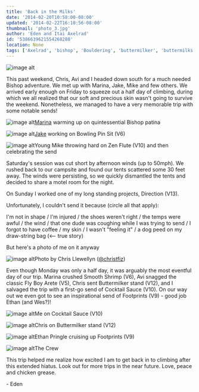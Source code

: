 ```yaml
---
title: 'Back in the Milks'
date: '2014-02-20T10:58:00-08:00'
updated: '2014-02-22T16:10:56-08:00'
thumbnail: 'photo_3.jpg'
author: 'Eden and Itai Axelrad'
id: '5386639621554268288'
location: None
tags: ['Axelrad', 'bishop', 'Bouldering', 'buttermilker', 'buttermilks', 'California', 'Chris Llewellyn', 'Eden', 'ethan pringle', 'Five Ten', 'footprints', 'Itai']
---
```


![image alt](/images/photo_3.jpg)

This past weekend, Chris, Avi and I headed down south for a much needed Bishop adventure. We met up with Marina, Jake, Mike and few others. We arrived early enough on Friday to squeeze out a half day of climbing, during which we all realized that our soft and precious skin wasn't going to survive the weekend. Nonetheless, we managed to have a very memorable trip with some notable sends!

![image alt](/images/photo_5.jpg)[Marina](/images/marinasumie) warming up on quintessential Bishop patina

![image alt](/images/bpin.jpg)[Jake](/images/yukanjahnsen) working on Bowling Pin Sit (V6)

![image alt](/images/zflute.jpg)Young Mike throwing hard on Zen Flute (V10) and then celebrating the send

Saturday's session was cut short by afternoon winds (up to 50mph). We rushed back to our campsite and found our tents scattered some 30 feet away. The winds were persisting, so we quickly dismantled the tents and decided to share a motel room for the night.

On Sunday I worked one of my long standing projects, Direction (V13).

Unfortunately, I couldn't send it because (circle all that apply):

I'm not in shape / I'm injured / the shoes weren't right / the temps were awful / the wind / that one dude was coughing while I was trying to send / I forgot to have coffee / my skin / I wasn't "feeling it" / a dog peed on my draw-string bag (<\-- true story)

But here's a photo of me on it anyway

![image alt](/images/1958259_10202434359556727_82135171_n.jpg)Photo by Chris Llewellyn ([@christfiz](/images/christifiz))

Even though Monday was only a half day, it was arguably the most eventful day of our trip. Marina crushed Smooth Shrimp (V6), Avi snagged the classic Fly Boy Arete (V5), Chris sent Buttermilker stand (V12), and I salvaged the trip with a first-go send of Cocktail Sauce (V10). On our way out we even got to see an inspirational send of Footprints (V9) - good job Ethan (and Wes?)!

![image alt](/images/photo_4.jpg)Me on Cocktail Sauce (V10)

![image alt](/images/milk.jpg)Chris on Buttermilker stand (V12)

![image alt](/images/photo_6.jpg)Ethan Pringle cruising up Footprints (V9)

![image alt](/images/IMG_8643.jpg)The Crew

This trip helped me realize how excited I am to get back in to climbing after this extended hiatus. Look out for more trips in the near future. Love, peace and chicken grease.

\- Eden
